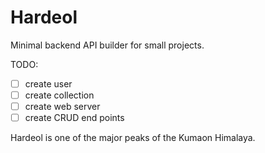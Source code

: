 # Hardeol

Minimal backend API builder for small projects.

TODO:

- [ ] create user
- [ ] create collection
- [ ] create web server
- [ ] create CRUD end points

Hardeol is one of the major peaks of the Kumaon Himalaya.
